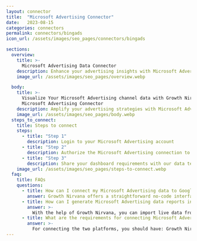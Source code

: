 ```yaml
---
layout: connector
title:  "Microsoft Advertising Connector"
date:   2023-08-15
categories: connectors
permalink: connectors/bingads
icon_url: /assets/images/seo_pages/connectors/bingads

sections:
  overview:
    title: >-
      Microsoft Advertising Data Connector
    description: Enhance your advertising insights with Microsoft Advertising integration. Seamlessly merge advertising performance data from Microsoft Advertising with Looker Studio's analytical capabilities, unlocking insights that shape ad strategies, audience engagement, and campaign success.
    image_url: /assets/images/seo_pages/overview.webp

  body:
    title: >-
      Visualize Your Microsoft Advertising channel data with Growth Nirvana's
      Microsoft Advertising Connector
    description: Amplify your advertising strategies with Microsoft Advertising insights integrated into Looker Studio.
    image_url: /assets/images/seo_pages/body.webp
  steps_to_connect:
    title: Steps to connect
    steps:
      - title: "Step 1"
        description: Login to your Microsoft Advertising account
      - title: "Step 2"
        description: Authorize the Microsoft Advertising connection to send data to Growth Nirvana
      - title: "Step 3"
        description: Share your dashboard requirements with our data team. We will build the report for you.
    image_url: /assets/images/seo_pages/steps-to-connect.webp
  faq:
    title: FAQs
    questions:
      - title: How can I connect my Microsoft Advertising data to Google Data Studio/Looker Studio?
        answer: Growth Nirvana offers a straightforward no-code interface to connect to Microsoft Advertising data sources.
      - title: How can I generate Microsoft Advertising data reports in Looker Studio?
        answer: >-
          With the help of Growth Nirvana, you can import live data from Microsoft Advertising into Looker Studio. These data can be viewed in charts, tables, and dashboards to generate branded reports that can be shared instantly.
      - title: What are the requirements for connecting Microsoft Advertising and Looker Studio?
        answer: >-
          For connecting the two platforms, you should have: Growth Nirvana Account and Microsoft Advertising Ads Account
---
```

